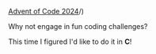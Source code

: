 [Advent of Code 2024](https://adventofcode.com/2024)/)

Why not engage in fun coding challenges?

This time I figured I'd like to do it in **C**!

